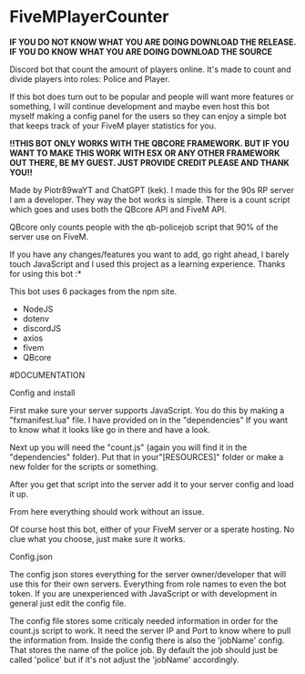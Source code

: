 # FiveMPlayerCounter

**IF YOU DO NOT KNOW WHAT YOU ARE DOING DOWNLOAD THE RELEASE. IF YOU DO KNOW WHAT YOU ARE DOING DOWNLOAD THE SOURCE**

Discord bot that count the amount of players online. It's made to count and divide players into roles: Police and Player.

If this bot does turn out to be popular and people will want more features or something, I will continue development and maybe even host this bot myself making a config panel for the users so they can enjoy a simple bot that keeps track of your FiveM player statistics for you.

**!!THIS BOT ONLY WORKS WITH THE QBCORE FRAMEWORK. BUT IF YOU WANT TO MAKE THIS WORK WITH ESX OR ANY OTHER FRAMEWORK OUT THERE, BE MY GUEST. JUST PROVIDE CREDIT PLEASE AND THANK YOU!!**

Made by Piotr89waYT and ChatGPT (kek). I made this for the 90s RP server I am a developer. They way the bot works is simple. There is a count script which goes and uses both the QBcore API and FiveM API.

QBcore only counts people with the qb-policejob script that 90% of the server use on FiveM.


If you have any changes/features you want to add, go right ahead, I barely touch JavaScript and I used this project as a learning experience. Thanks for using this bot :*

This bot uses 6 packages from the npm site.

- NodeJS
- dotenv
- discordJS
- axios
- fivem
- QBcore

#DOCUMENTATION

Config and install

First make sure your server supports JavaScript. You do this by making a "fxmanifest.lua" file. I have provided on in the "dependencies" If you want to know what it looks like go in there and have a look.

Next up you will need the "count.js" (again you will find it in the "dependencies" folder). Put that in your"[RESOURCES]" folder or make a new folder for the scripts or something.

After you get that script into the server add it to your server config and load it up.

From here everything should work without an issue.

Of course host this bot, either of your FiveM server or a sperate hosting. No clue what you choose, just make sure it works.

Config.json

The config json stores everything for the server owner/developer that will use this for their own servers. Everything from role names to even the bot token. If you are unexperienced with JavaScript or with development in general just edit the config file.

The config file stores some criticaly needed information in order for the count.js script to work. It need the server IP and Port to know where to pull the information from. Inside the config there is also the 'jobName' config. That stores the name of the police job. By default the job should just be called 'police' but if it's not adjust the 'jobName' accordingly.